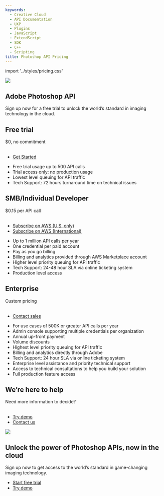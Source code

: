 ```yaml
---
keywords:
  - Creative Cloud
  - API Documentation
  - UXP
  - Plugins
  - JavaScript
  - ExtendScript
  - SDK
  - C++
  - Scripting
title: Photoshop API Pricing
---
```


import '../styles/pricing.css'

<Hero class="custom-height" slots="image, heading, text" variant="fullwidth" background="rgb(12, 50, 63)"/>

![](images/ps_api_hero.png)

## Adobe Photoshop API

Sign up now for a free trial to unlock the world’s standard in imaging technology in the cloud.


<TextBlock slots="heading, text1, text2, midbuttons, bullet" width="33%" className="pricing-free-trial custom-text"/>

## Free trial

$0, no commitment<br /><br />

<div class="custom-text-sub"></div>

* [Get Started](../signup/?ref=signup)

- Free trial usage up to 500 API calls
- Trial access only: no production usage
- Lowest level queuing for API traffic
- Tech Support: 72 hours turnaround time on technical issues

<TextBlock slots="heading, text1, text2, midbuttons, bullet" width="33%" className="pricing-smb custom-text"/>

## SMB/Individual Developer

$0.15 per API call<br /><br />

<div class="custom-text-sub"></div>

* [Subscribe on AWS (U.S. only)](https://aws.amazon.com/marketplace/pp/prodview-buj47owc7mnls?sr=0-1&ref_=beagle&applicationId=AWS-Marketplace-Console)
* [Subscribe on AWS (International)](https://aws.amazon.com/marketplace/pp/prodview-tuhreceyioyng?sr=0-1&ref_=beagle&applicationId=AWS-Marketplace-Console)

- Up to 1 million API calls per year
- One credential per paid account
- Pay as you go billing
- Billing and analytics provided through AWS Marketplace account
- Higher level priority queuing for API traffic
- Tech Support: 24-48 hour SLA via online ticketing system
- Production level access

<TextBlock slots="heading, text1, text2, midbuttons, bullet" width="33%" className="pricing-enterprise custom-text"/>

## Enterprise

Custom pricing<br /><br />

<div class="custom-text-sub"></div>

* [Contact sales](../signup/?ref=contactsales)

- For use cases of 500K or greater API calls per year
- Admin console supporting multiple credentials per organization
- Annual up-front payment
- Volume discounts
- Highest level priority queuing for API traffic
- Billing and analytics directly through Adobe
- Tech Support: 24 hour SLA via online ticketing system
- Enterprise level assistance and priority technical support
- Access to technical consultations to help you build your solution
- Full production feature access

<TextBlock slots="heading, text, buttons" theme="dark" isCentered className="pricing-contact-us"/>

## We’re here to help

Need more information to decide? <br/><br/>

* [Try demo](demo.md)
* [Contact us](https://psd-services.zendesk.com/hc/en-us/requests/new)




[//]: # (-----------------------------------Summary Section --------------------------------------------------------)
<SummaryBlock slots="image, heading, text, buttons" background="rgb(12, 50, 63)" className="pricing-summary"/>

![](images/ps_api_hero.png)

## Unlock the power of Photoshop APIs, now in the cloud

Sign up now to get access to the world’s standard in game-changing imaging technology.

* [Start free trial](signup.md?ref=signup)
* [Try demo](demo.md)
